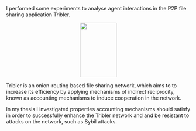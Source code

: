I performed some experiments to analyse agent interactions in the P2P file sharing application Tribler.
<p align="center">
<img src="https://hacked.com/wp-content/uploads/2014/12/Tribler_logo.png" width="100" height="150" />
</p>
Tribler is an onion-routing based file sharing network, which aims to to increase its efficiency by applying mechanisms of indirect reciprocity, known as accounting mechanisms to induce cooperation in the network.

In my thesis I investigated properties accounting mechanisms should satisfy in order to successfully enhance the Tribler network and and be resistant to attacks on the network, such as Sybil attacks.
